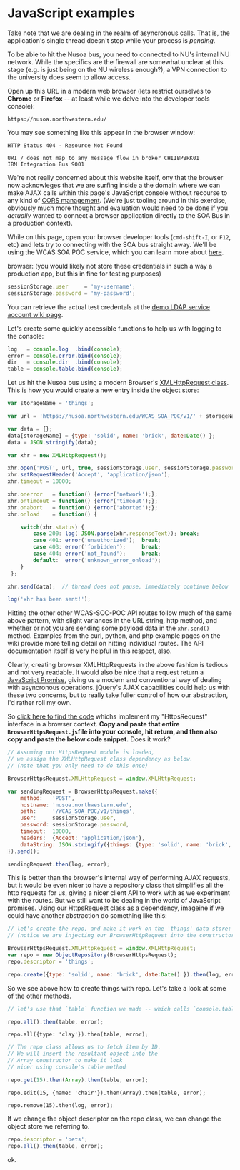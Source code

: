 # JavaScript examples


Take note that we are dealing in the realm of asyncronous calls. That is, the application's single thread doesn't stop while your process is _pending_.

To be able to hit the Nusoa bus, you need to connected to NU's internal NU network. While the specifics are the firewall are somewhat unclear at this stage (e.g. is just being on the NU wireless enough?), a VPN connection to the university does seem to allow access.

Open up this URL in a modern web browser (lets restrict ourselves to **Chrome** or **Firefox** -- at least while we delve into the developer tools console):

```
https://nusoa.northwestern.edu/
```

You may see something like this appear in the browser window:

```
HTTP Status 404 - Resource Not Found

URI / does not map to any message flow in broker CHIIBPBRK01
IBM Integration Bus 9001
```

We're not really concerned about this website itself, ony that the browser now acknowleges that we are surfing inside a the domain where we can make AJAX calls within this page's JavaScript console without recourse to any kind of [CORS management](https://developer.mozilla.org/en-US/docs/Web/HTTP/Access_control_CORS). (We're just tooling around in this exercise, obviously much more thought and evaluation would need to be done if you _actually_ wanted to connect a browser application directly to the SOA Bus in a production context).

While on this page, open your browser developer tools (`cmd-shift-I`, or `F12`, etc) and lets try to connecting with the SOA bus straight away.  We'll be using the WCAS SOA POC service, which you can learn more about [here](https://slate.weinberg.northwestern.edu/display/SOAPOC/WCAS_SOA_POC+Functionality+and+API).


browser: (you would likely not store these credentials in such a way a production app, but this in fine for testing purposes)

```javascript
sessionStorage.user     = 'my-username'; 
sessionStorage.password = 'my-password';
```

You can retrieve the actual test credentals at the [demo LDAP service account wiki page](https://slate.weinberg.northwestern.edu/display/SOAPOC/Demo+LDAP+service+account).

Let's create some quickly accessible functions to help us with logging to the console:

```javascript
log   = console.log  .bind(console); 
error = console.error.bind(console);
dir   = console.dir  .bind(console);
table = console.table.bind(console);
```

Let us hit the Nusoa bus using a modern Browser's [XMLHttpRequest class](https://developer.mozilla.org/en-US/docs/Web/API/XMLHttpRequest). This is how you would create a new entry inside the object store:

```javascript
var storageName = 'things';

var url = 'https://nusoa.northwestern.edu/WCAS_SOA_POC/v1/' + storageName;

var data = {};
data[storageName] = {type: 'solid', name: 'brick', date:Date() };
data = JSON.stringify(data);

var xhr = new XMLHttpRequest();

xhr.open('POST', url, true, sessionStorage.user, sessionStorage.password);
xhr.setRequestHeader('Accept', 'application/json');
xhr.timeout = 10000;

xhr.onerror   = function() {error('network');};
xhr.ontimeout = function() {error('timeout');};
xhr.onabort   = function() {error('aborted');};
xhr.onload    = function() {

    switch(xhr.status) {
        case 200: log( JSON.parse(xhr.responseText)); break;
        case 401: error('unauthorized');  break;
        case 403: error('forbidden');     break;
        case 404: error('not_found');     break;
        default:  error('unknown_error_onload');
    }
 };

xhr.send(data);  // thread does not pause, immediately continue below

log('xhr has been sent!'); 
```

Hitting the other other WCAS-SOC-POC API routes follow much of the same above pattern, with slight variances in the URL string, http method, and whether or not you are sending some payload data in the `xhr.send()` method.  Examples from the curl, python, and php example pages on the wiki provide more telling detail on hitting individual routes. The API documentation itself is very helpful in this respect, also.

Clearly, creating browser XMLHttpRequests in the above fashion is tedious and not very readable.  It would also be nice that a request return a [JavaScript Promise](https://developer.mozilla.org/en-US/docs/Web/JavaScript/Reference/Global_Objects/Promise), giving us a modern and conventional way of dealing with asyncronous operations.  jQuery's AJAX capabilities could help us with these two concerns, but to really take fuller control of how our abstraction, I'd rather roll my own.

So [click here to find the code](https://github.com/nusait/nusoa-javascript-demo/blob/master/Services/HttpsRequest/BrowserHttpsRequest.js) whichs implement my "HttpsRequest" interface in a browser context. **Copy and paste that entire `BrowserHttpsRequest.js`file into your console, hit return, and then also copy and paste the below code snippet.**  Does it work?


```javascript
// Assuming our HttpsRequest module is loaded,
// we assign the XMLHttpRequest class dependency as below.
// (note that you only need to do this once)

BrowserHttpsRequest.XMLHttpRequest = window.XMLHttpRequest;

var sendingRequest = BrowserHttpsRequest.make({
    method:   'POST',
    hostname: 'nusoa.northwestern.edu',
	path:     '/WCAS_SOA_POC/v1/things',
	user:     sessionStorage.user,
	password: sessionStorage.password,
	timeout:  10000,
	headers:  {Accept: 'application/json'},
	dataString: JSON.stringify({things: {type: 'solid', name: 'brick', date:Date() }}),
}).send();

sendingRequest.then(log, error);
```




This is better than the browser's internal way of performing AJAX requests, but it would be even nicer to have a repository class that simplifies all the http requests for us, giving a nicer client API to work with as we experiment with the routes.  But we still want to be dealing in the world of JavaScript promises. Using our HttpsRequest class as a dependency, imageine if we could have another abstraction do something like this:

```javascript
// let's create the repo, and make it work on the 'things' data store:
// (notice we are injecting our BrowserHttpRequest into the constructor)

BrowserHttpsRequest.XMLHttpRequest = window.XMLHttpRequest;
var repo = new ObjectRepository(BrowserHttpsRequest); 
repo.descriptor = 'things';

repo.create({type: 'solid', name: 'brick', date:Date() }).then(log, error);
```

So we see above how to create things with repo. Let's take a look at some of the other methods.

```javascript
// let's use that `table` function we made -- which calls `console.table()`

repo.all().then(table, error);
```

```javascript=
repo.all({type: 'clay'}).then(table, error);
```
```javascript
// The repo class allows us to fetch item by ID.
// We will insert the resultant object into the 
// Array constructor to make it look
// nicer using console's table method

repo.get(15).then(Array).then(table, error);
```

```javascript=
repo.edit(15, {name: 'chair'}).then(Array).then(table, error);
```

```javascript=
repo.remove(15).then(log, error);
```

If we change the object descriptor on the repo class, we can change the object store we referring to.

```javascript
repo.descriptor = 'pets';
repo.all().then(table, error);
```


ok.